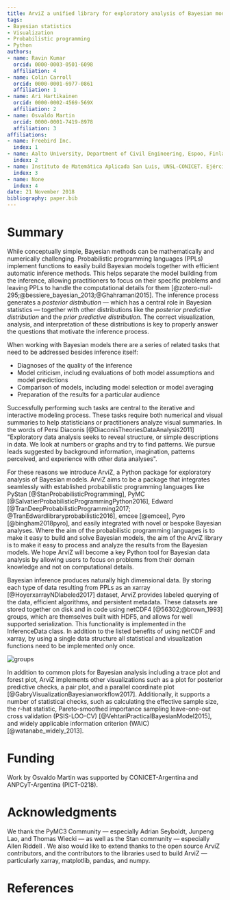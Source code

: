 ```yaml
---
title: ArviZ a unified library for exploratory analysis of Bayesian models in Python
tags:
- Bayesian statistics
- Visualization
- Probabilistic programming
- Python
authors:
- name: Ravin Kumar
  orcid: 0000-0003-0501-6098
  affiliation: 4
- name: Colin Carroll
  orcid: 0000-0001-6977-0861
  affiliation: 1
- name: Ari Hartikainen
  orcid: 0000-0002-4569-569X
  affiliation: 2
- name: Osvaldo Martin
  orcid: 0000-0001-7419-8978
  affiliation: 3
affiliations:
- name: Freebird Inc.
  index: 1
- name: Aalto University, Department of Civil Engineering, Espoo, Finland
  index: 2
- name: Instituto de Matemática Aplicada San Luis, UNSL-CONICET. Ejército de los Andes 950, 5700 San Luis, Argentina
  index: 3
- name: None
  index: 4
date: 21 November 2018
bibliography: paper.bib
--- 
```


# Summary

While conceptually simple, Bayesian methods can be mathematically and numerically challenging. Probabilistic programming languages (PPLs) implement functions to easily build Bayesian models together with efficient automatic inference methods. This helps separate the model building from the inference, allowing practitioners to focus on their specific problems and leaving PPLs to handle the computational details for them [@zotero-null-295;@bessiere_bayesian_2013;@Ghahramani2015]. The inference process generates a *posterior distribution* — which has a central role in Bayesian statistics — together with other distributions like the *posterior predictive distribution* and the *prior predictive distribution*. The correct visualization, analysis, and interpretation of these distributions is key to properly answer the questions that motivate the inference process.

When working with Bayesian models there are a series of related tasks that need to be addressed besides inference itself:


- Diagnoses of the quality of the inference
- Model criticism, including evaluations of both model assumptions and model predictions
- Comparison of models, including model selection or model averaging
- Preparation of the results for a particular audience

Successfully performing such tasks are central to the iterative and interactive modeling process. These tasks require both numerical and visual summaries to help statisticians or practitioners analyze visual summaries. In the words of Persi Diaconis [@DiaconisTheoriesDataAnalysis2011] "Exploratory data analysis seeks to reveal structure, or simple descriptions in data. We look at numbers or graphs and try to find patterns. We pursue leads suggested by background information, imagination, patterns perceived, and experience with other data analyses".

For these reasons we introduce ArviZ, a Python package for exploratory analysis of Bayesian models. ArviZ aims to be a package that integrates seamlessly with established probabilistic programming languages like PyStan [@StanProbabilisticProgramming], PyMC [@SalvatierProbabilisticProgrammingPython2016], Edward [@TranDeepProbabilisticProgramming2017; @TranEdwardlibraryprobabilistic2016], emcee [@emcee], Pyro [@bingham2018pyro], and easily integrated with novel or bespoke Bayesian analyses.  Where the aim of the probabilistic programming languages is to make it easy to build and solve Bayesian models, the aim of the ArviZ library is to make it easy to process and analyze the results from the Bayesian models. We hope ArviZ will become a key Python tool for Bayesian data analysis by allowing users to focus on problems from their domain knowledge and not on computational details.

Bayesian inference produces naturally high dimensional data. By storing each type of data resulting from PPLs as an xarray [@HoyerxarrayNDlabeled2017] dataset, ArviZ provides labeled querying of the data, efficient algorithms, and persistent metadata. These datasets are stored together on disk and in code using netCDF4 [@56302;@brown_1993] groups, which are themselves built with HDF5, and allows for well supported serialization. This functionality is implemented in the InferenceData class. In addition to the listed benefits of using netCDF and xarray, by using a single data structure all statistical and visualization functions need to be implemented only once.

![groups](https://d2mxuefqeaa7sj.cloudfront.net/s_26E7E0D1516EA1B427269A258102C3AC9090025345CBB4CA6C7DBDA445D6595F_1542830805296_inference_data.png)


In addition to common plots for Bayesian analysis including a trace plot and forest plot, ArviZ implements other visualizations such as a plot for posterior predictive checks, a pair plot, and a parallel coordinate plot [@GabryVisualizationBayesianworkflow2017]. Additionally, it supports a number of statistical checks, such as calculating the effective sample size, the r-hat statistic, Pareto-smoothed importance sampling leave-one-out cross validation (PSIS-LOO-CV) [@VehtariPracticalBayesianModel2015], and widely applicable information criterion (WAIC) [@watanabe_widely_2013].

# Funding

Work by Osvaldo Martin was supported by CONICET-Argentina and ANPCyT-Argentina (PICT-0218).

# Acknowledgments

We thank the PyMC3 Community — especially Adrian Seyboldt, Junpeng Lao, and Thomas Wiecki — as well as the Stan community — especially Allen Riddell . We also would like to extend thanks to the open source ArviZ contributors, and the contributors to the libraries used to build ArviZ — particularly xarray, matplotlib, pandas, and numpy.

# References


